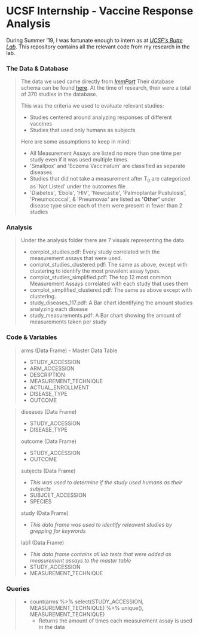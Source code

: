 # UCSF Internship - Vaccine Response Analysis

During Summer '19, I was fortunate enough to intern as at *[UCSF's Butte Lab](buttelab.ucsf.edu)*. This repository contains all the relevant code from my research in the lab.


### The Data & Database
> The data we used came directly from *[ImmPort](https://immport.org)* Their database schema can be found [here](https://www.immport.org/shared/dataModel). At the time of research, their were a total of 370 studies in the database. 
>
> This was the criteria we used to evaluate relevant studies:
> - Studies centered around analyzing responses of different vaccines<br>
> - Studies that used only humans as subjects
>
> Here are some assumptions to keep in mind:
> - All Measurement Assays are listed no more than one time per study even if it was used multiple times
> - 'Smallpox' and 'Eczema Vaccinatum' are classified as separate diseases 
> - Studies that did not take a measurement after T<sub>0</sub> are categorized as 'Not Listed' under the outcomes file
> - 'Diabetes', 'Ebola', 'HIV',  'Newcastle', 'Palmoplantar Pustulosis', 'Pneumococcal', & 'Pneumovax' are listed as **'Other'** under disease type since each of them were present in fewer than 2 studies

### Analysis
> Under the analysis folder there are 7 visuals representing the data
> - corrplot_studies.pdf: Every study correlated with the measurement assays that were used. 
> - corrplot_studies_clustered.pdf: The same as above, except with clustering to identify the most prevalent assay types.
> - corrplot_studies_simplified.pdf: The top 12 most common Measurement Assays correlated with each study that uses them
> - corrplot_simplified_clustered.pdf: The same as above except with clustering.
> - study_diseases_117.pdf: A Bar chart identifying the amount studies analyzing each disease 
> - study_measurements.pdf: A Bar chart showing the amount of measurements taken per study

### Code & Variables
> arms (Data Frame) - Master Data Table
> - STUDY_ACCESSION 
> - ARM_ACCESSION
> - DESCRIPTION
> - MEASUREMENT_TECHNIQUE
> - ACTUAL_ENROLLMENT
> - DISEASE_TYPE
> - OUTCOME 

> diseases (Data Frame)
> - STUDY_ACCESSION
> - DISEASE_TYPE
>
> outcome (Data Frame)
> - STUDY_ACCESSION
> - OUTCOME
> 
> subjects (Data Frame)
> - *This was used to determine if the study used humans as their subjects*
> - SUBJCET_ACCESSION
> - SPECIES
> 
> study (Data Frame)
> - *This data frame was used to identify releavent studies by grepping for keywords*
>
> lab1 (Data Frame)
> - *This data frame contains all lab tests that were added as measurement assays to the master table*
> - STUDY_ACCESSION
> - MEASUREMENT_TECHNIQUE

### Queries
> - count(arms %>% select(STUDY_ACCESSION, MEASUREMENT_TECHNIQUE) %>% unique(), MEASUREMENT_TECHNIQUE)
>   - Returns the amount of times each measurement assay is used in the data


